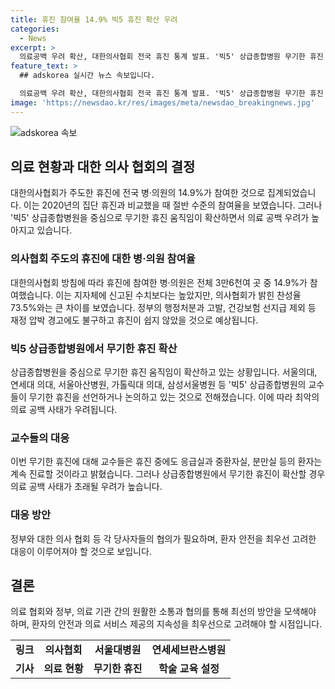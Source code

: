 ```yaml
---
title: 휴진 참여율 14.9% 빅5 휴진 확산 우려
categories:
  - News
excerpt: >
  의료공백 우려 확산, 대한의사협회 전국 휴진 통계 발표. '빅5' 상급종합병원 무기한 휴진 확대, 의료사태 우려. 보건복지부도 경고, 정부와 갈등 심화. 응급실 등은 계속 진료 예정. YTN 이문석입니다.
feature_text: >
  ## adskorea 실시간 뉴스 속보입니다.

  의료공백 우려 확산, 대한의사협회 전국 휴진 통계 발표. '빅5' 상급종합병원 무기한 휴진 확대, 의료사태 우려. 보건복지부도 경고, 정부와 갈등 심화. 응급실 등은 계속 진료 예정. YTN 이문석입니다.
image: 'https://newsdao.kr/res/images/meta/newsdao_breakingnews.jpg'
---
```


<p><img src="https://newsdao.kr/res/images/meta/newsdao_breakingnews.jpg" alt="adskorea 속보" /></p>

<h2 data-ke-size="size26">의료 현황과 대한 의사 협회의 결정</h2>

<p data-ke-size="size16">대한의사협회가 주도한 휴진에 전국 병·의원의 14.9%가 참여한 것으로 집계되었습니다. 이는 2020년의 집단 휴진과 비교했을 때 절반 수준의 참여율을 보였습니다. 그러나 '빅5' 상급종합병원을 중심으로 무기한 휴진 움직임이 확산하면서 의료 공백 우려가 높아지고 있습니다.</p>

<h3>의사협회 주도의 휴진에 대한 병·의원 참여율</h3>

<p data-ke-size="size16">대한의사협회 방침에 따라 휴진에 참여한 병·의원은 전체 3만6천여 곳 중 14.9%가 참여했습니다. 이는 지자체에 신고된 수치보다는 높았지만, 의사협회가 밝힌 찬성율 73.5%와는 큰 차이를 보였습니다. 정부의 행정처분과 고발, 건강보험 선지급 제외 등 재정 압박 경고에도 불구하고 휴진이 쉽지 않았을 것으로 예상됩니다.</p>

<h3>빅5 상급종합병원에서 무기한 휴진 확산</h3>

<p data-ke-size="size16">상급종합병원을 중심으로 무기한 휴진 움직임이 확산하고 있는 상황입니다. 서울의대, 연세대 의대, 서울아산병원, 가톨릭대 의대, 삼성서울병원 등 '빅5' 상급종합병원의 교수들이 무기한 휴진을 선언하거나 논의하고 있는 것으로 전해졌습니다. 이에 따라 최악의 의료 공백 사태가 우려됩니다.</p>

<h3>교수들의 대응</h3>

<p data-ke-size="size16">이번 무기한 휴진에 대해 교수들은 휴진 중에도 응급실과 중환자실, 분만실 등의 환자는 계속 진료할 것이라고 밝혔습니다. 그러나 상급종합병원에서 무기한 휴진이 확산할 경우 의료 공백 사태가 초래될 우려가 높습니다.</p>

<h3>대응 방안</h3>

<p data-ke-size="size16">정부와 대한 의사 협회 등 각 당사자들의 협의가 필요하며, 환자 안전을 최우선 고려한 대응이 이루어져야 할 것으로 보입니다.</p>

<h2 data-ke-size="size26">결론</h2>

<p data-ke-size="size16">의료 협회와 정부, 의료 기관 간의 원활한 소통과 협의를 통해 최선의 방안을 모색해야 하며, 환자의 안전과 의료 서비스 제공의 지속성을 최우선으로 고려해야 할 시점입니다.</p>

<table>
<tbody>
<tr>
<td style="text-align: center; height: 17px;"><b>링크</b></td>
<td style="text-align: center; height: 17px;"><b>의사협회</b></td>
<td style="text-align: center; height: 17px;"><b>서울대병원</b></td>
<td style="text-align: center; height: 17px;"><b>연세세브란스병원</b></td>
</tr>
<tr>
<td style="text-align: center; height: 17px;"><b>기사</b></td>
<td style="text-align: center; height: 17px;"><b>의료 현황</b></td>
<td style="text-align: center; height: 17px;"><b>무기한 휴진</b></td>
<td style="text-align: center; height: 17px;"><b>학술 교육 설정</b></td>
</tr>
</tbody>
</table>

<p data-ke-size="size16">&nbsp;</p>

